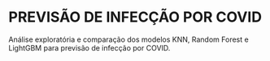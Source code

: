 # PREVISÃO DE INFECÇÃO POR COVID
Análise exploratória e comparação dos modelos KNN, Random Forest e LightGBM para previsão de infecção por COVID.
